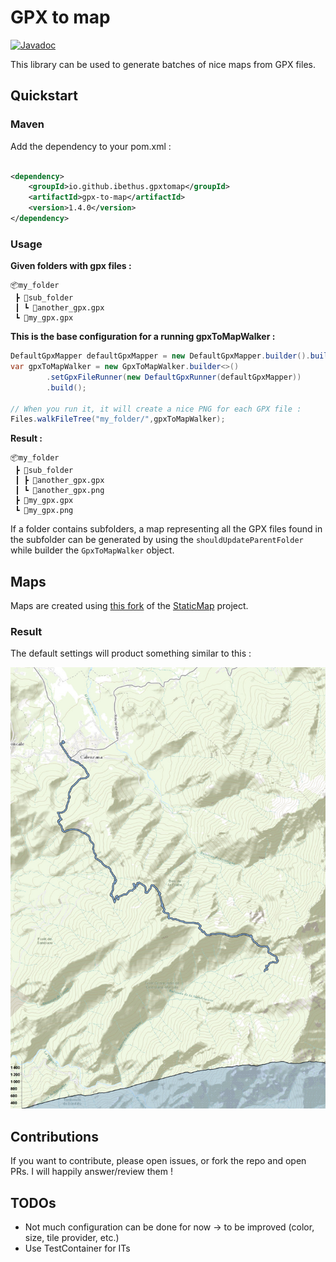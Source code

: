 # GPX to map

[![Javadoc](https://img.shields.io/badge/JavaDoc-Online-green)](https://gpx-to-map.github.io/gpx-to-map-core/javadoc/)

This library can be used to generate batches of nice maps from GPX files.

## Quickstart

### Maven

Add the dependency to your pom.xml :

```xml

<dependency>
    <groupId>io.github.ibethus.gpxtomap</groupId>
    <artifactId>gpx-to-map</artifactId>
    <version>1.4.0</version>
</dependency>
```

### Usage

**Given folders with gpx files :**

```
📦my_folder
 ┣ 📂sub_folder
 ┃ ┗ 📜another_gpx.gpx
 ┗ 📜my_gpx.gpx
```

**This is the base configuration for a running gpxToMapWalker :**

```java
DefaultGpxMapper defaultGpxMapper = new DefaultGpxMapper.builder().build();
var gpxToMapWalker = new GpxToMapWalker.builder<>()
        .setGpxFileRunner(new DefaultGpxRunner(defaultGpxMapper))
        .build();

// When you run it, it will create a nice PNG for each GPX file :
Files.walkFileTree("my_folder/",gpxToMapWalker);
```

**Result :**

```
📦my_folder
 ┣ 📂sub_folder
 ┃ ┣ 📜another_gpx.gpx
 ┃ ┗ 📜another_gpx.png
 ┣ 📜my_gpx.gpx
 ┗ 📜my_gpx.png
```

If a folder contains subfolders, a map representing all the GPX files found in the subfolder can be generated by using
the `shouldUpdateParentFolder` while builder the `GpxToMapWalker` object.

## Maps

Maps are created using [this fork](https://github.com/JMapCreator/StaticMap) of
the [StaticMap](https://github.com/doubotis/StaticMap) project.

### Result

The default settings will product something similar to this :

![test-composed-gr20.png](doc_resource/test-image.png)

## Contributions

If you want to contribute, please open issues, or fork the repo and open PRs. I will happily answer/review them !

## TODOs

* Not much configuration can be done for now -> to be improved (color, size, tile provider, etc.)
* Use TestContainer for ITs